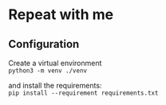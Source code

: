# Repeat with me
## Configuration
Create a virtual environment
<br>
`python3 -m venv ./venv`

and install the requirements:
<br>
`pip install --requirement requirements.txt`

